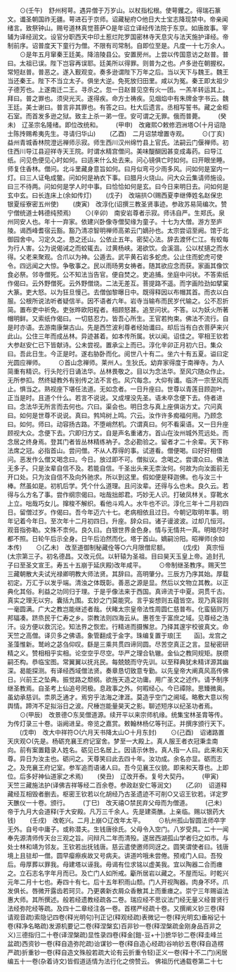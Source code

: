 <!-- { "loadSidebar": true } -->
　　⊙(壬午)　舒州柯萼。遇异僧于万岁山。以杖指松根。使萼钁之。得瑞石篆文。谶圣朝国祚无疆。萼进石于京师。诏藏秘府○他日大士宝志降现禁中。帝亲闻绪言。致祭钟山。赐号道林真觉菩萨○是年诏立译经传法院于东京。如唐故事。宰辅为译经润文。设官分职西天中印土惹烂陀罗国密林寺天息灾与法天施护译经。帝制前序。诏普度天下童行为僧。不限有司常制。自即位至是。凡度一十七万余人。
　　⊙是年五月窜秦王廷美。降涪陵县公。安置房州。上尝以传国意访之赵普。普曰。太祖已误。陛下岂容再误耶。廷美所以得罪。则普为之也。卢多逊在朝握权。常短赵普。普恶之。遂入觐观变。奏多逊谓陛下万年之后。当以天下与魏王。魏王当还秦王。陛下不当立太子。俱坐大逆。免死放归田里。咸以为冤。秦王即太祖少子德芳也。上遂南迁二王。寻杀之。忽一日赵普见空有火一团。一羔羊转运其上。拜曰。普之罪也。须臾光灭。遂得疾。命方士祷疾。见烟焰中有朱牌金字书云。魏王廷。美士谢曰。普言非其罪也。有答之曰。杜大后遗言。丞相写誓书。藏之金柜石室。而首发多逊之狱。致主上杀一弟一侄。安可谓之无罪。俄而普薨。
　　(癸未)　辽圣宗名隆绪。即位改统和。
　　(甲申)　改雍熙○敕修泗洲塔○(十月诏隐士陈抟赐希夷先生。寻请归华山)
　　(乙酉)　二月诏禁增置寺观。
　　⊙(丁亥)　益州青城香林院澄远禅师示寂。师生西川汉州绵竹县上官氏。法嗣云门偃禅师。初住西川导江县迎祥寺天王院。时谓水精宫僧问。美味醍醐因甚变成毒药。曰导江纸。问见色便见心时如何。曰适来什么处去来。问心镜俱亡时如何。曰开眼坐睡。师复住香林。僧问。北斗里藏身意旨如何。曰月似弯弓少雨多风。问如何是室内一灯。曰三人证龟成鳖。问如何是衲衣下事。曰腊月火烧山。问大众云集请师施设。曰三不待两。问如何是学人时中事。曰恰恰如何是玄。曰今日来明日去。问如何是玄中玄。曰长连床上(余如传灯)
　　(戊子)　改端拱○(赐西夏李继俸姓名赵保忠银夏绥寮密五州使)
　　(庚寅)　改淳化(诏撰三教圣贤事迹。参政苏易简编次。赞宁僧统道士韩德纯预焉)
　　⊙(辛卯)　南安岩尊者示寂。师讳自严。生郑氏。泉州同安人也。年十一弃家。依建兴卧像寺僧契缘为童子。十七为大僧。游方至庐陵。谒西峰耆宿云豁。豁乃清凉智明禅师高弟云门嫡孙也。太宗尝诏至阙。馆于北御园舍中。习定久之。恳之还山。公依止五年。密契心法。辞去渡怀仁江。有蛟每为行人害。公为说偈诫之而蛟辄去。过黄杨峡。渴欲饮。会溪涸。公以杖擿之而水得。父老来聚观。合爪以为神。公遁去。武平黄石岩多蛇虎。公止住而蛇虎可使令。四远闻之大惊。争敬事之。民以雨旸男女祷者。随其欲应念而获。家画其像饮食必祭。邻寺僧死。公不知法当告官。便自焚之。吏追捕。坐庭中问状。不答索纸作偈曰。云外野僧死。云外野僧烧。二法无差互。菩提路不遥。而字画险劲如擘窠大篆。吏大怒。以为狂旦慢己。去僧伽黎曝日中。既得释因以布帽其首。而衣以白服。公根所说法听者疑信半。因不语者六年。岩寺当输布而民岁代输之。公不忍折简。置布吏中祈免。吏张晔欧阳程者。相顾怒甚。追至问状。不答。以为妖火所著帽明鲜。又索纸作偈曰。一切慈忍力。皆吾心所生。王官若拘束。佛法不流行。自是时亦语。去游南康槃古山。先是西竺波利尊者经始谶曰。却后当有白衣菩萨来兴此山。公住三年而成丛林。异迹甚着。如本传所属。状以闻。诏佳之。宰相王钦若大参赵安仁已下皆献诗。公未尝视。置承尘上而已。淳化辛卯正月初六日。集众曰。吾此日生。今正是时。遂右胁卧而化。阅世八十有二。坐六十有五夏。谥曰定光圆应禅师。
　　⊙首山念禅师。莱州人。生狄氏。幼弃家得度于南禅寺。为人简重有精识。行头陀行日诵法华。丛林畏敬之。目以为念法华。至风穴随众作止。无所参扣。然终疑教外有别传之法不言也。风穴每念。大仰有谶。临济一宗至风而止。惧当之。熟视座下堪任法道。无如念者。一日升座曰。世尊以青莲目顾迦叶。正当是时。且道个什么。若言不说说。又成埋没先圣。语未卒念便下去。侍者进曰。念法华无所言而去何也。穴曰。渠会也。明日念与真上座俱诣方丈。穴问真曰。如何是世尊不说说。真曰。鹁鸠树上鸣。穴云。汝作许多痴福何用。乃顾念曰。如何。师曰。动容扬古路。不堕峭然机。穴谓真曰。何不看渠语。又一日升座顾视大众。念便下去。穴即归方丈。自是声名重诸方。首山在汝州城外荒远处。而念居之终身焉。登其门者皆丛林精练衲子。念必勘验之。留者才二十余辈。天下称法席之冠。必指首山。尝问僧。不从人荐得的事。试道看。僧便喝。曰好好相借问。恶发作么僧又喝念曰。今日。放过即不可。僧拟议。念喝之。尝谓众曰。佛法无多子。只是汝辈自信不及。若能自信。千圣出头来无柰汝何。何故为向汝面前无开口处。只为汝自信不及向外驰求。所以到这里。假如便是释迦佛。也与汝三十棒。然虽如是。初机后学。凭个什么道理。且问汝辈。还得与么也未。良久云。若得与么方名了事。尝作纲宗偈曰。咄哉拙郎君。巧妙无人识。打破凤林关。穿靴水上立。咄哉巧女儿。撺梭不解织。看他斗鸡人。水牛也不识。淳化三年十二月初四日。留僧过岁。作偈曰。吾今年迈六十七。老病相依且过日。今朝记取明年事。明年记着今年日。至次年十二月初四日。升座。辞众曰。诸子谩波波。过却几恒河。观音指弥勒。文殊不柰何。良久曰。白银世界金色身。情与无情共一真。明暗尽时都不照。日轮午后示全身。日午后泊然而化。塔于首山。嫡嗣汾阳。昭禅师(余如本传)
　　⊙(乙未)　改至道御制秘藏佺等○六月限僧尼额。
　　(戊戌)　真宗恒(太宗第三子。初名德昌。又改元侃。以轩辕为圣祖。目曰昊天玉皇上帝。追封孔子曰至圣文宣王。寿五十五崩于延庆殿)改年咸平。
　　⊙帝制继圣教序。赐天竺三藏朝散大夫试光禄卿明教大师法贤。其辞曰。高明肇分。三辰方乃序其始。厚载初定。万汇于以发乎端。清浊之体既彰。善恶之源是显。然后以文物立其教。以正典化其俗。利益之功同归于理。于是乎像法来于西国。真谛流于中夏。洞贯千古。真实之理无以穷。囊括九围。玄妙之门莫能究。言乎妄想则五蕴皆空。现乃真容则一毫圆满。广大之教岂能继述者哉。伏睹太宗皇帝法性周圆仁慈普布。化蛮貊则万邦辐凑。跻烝民于仁寿之乡。崇教法则四海云从。惠苍生于富庶之域。见尊经之浩汗。设方便以救沉沦。知法界之恢宏。行精进而摄懈怠。乃择其邃宇校彼真文。命天竺之高僧。译贝多之佛语。象管翻成于金字。珠编复置于琅[王　　函]。龙宫之圣藻惟新。鹫岭之苾刍仰叹。繇是三乘共贯四谛同圆。尽苦空真正之言。显秘密研精之义。赞相相乎实相。论空空乎尽空。华严之理合轨辙。金仙之教同规矩。朕缵嗣丕构。恭临宝图。常翼翼以抚兆民。每兢兢而守先训。以至释典犹未精详源其幽深。曷能探测。有译经西域僧法贤。奏章恳切致意专勤。以先皇帝大阐真风高传佛日。兴前王之坠典。振觉路之颓纲。欲旌天造之功庸。用广圣文之述作。请予制序继圣教焉。自圣考上仙追号罔极。息政事之外。何暇经心。今已禫除。思臻微奥。虽幼承慈训。柰夙乏通才。焉穷乎法海之津涯。莫造乎空门之阃域。略敷大意以徇舆情。蹄涔不足拟浴日之波。尺棰岂能量昊天之影。聊述短序以纪圣功者焉。
　　⊙(甲辰)　改景德○东吴僧道源。续开平以来宗师机缘。统集宝林圣胄等传。为传灯录三十卷。诣阙进呈。帝览之嘉赏。敕翰林杨亿等刊正。并撰序颁行天下。
　　(戊申)　改大中祥符○(六月天书降太山○十月东封)
　　⊙(己酉)　诏诸路置天庆观○(先是。杨砺充襄王府记室舍。梦至一大殿上。真人服王者衣冠秉圭南向。前有案置籍录人姓名。砺见已名居上。因请示休咎。真人指一人曰。此来和天尊。异日为汝主也。砺问之。天尊笑曰此去四十年。汝功成。余名亦显。砺而志之。及充襄王府记室。参军追而语诸人曰。吾今见襄王仪貌。即来和天尊也。上即位。后多好神仙道家之术焉)
　　(癸丑)　辽改开泰。复号大契丹。
　　(甲寅)　天竺三藏施法护(译佛吉祥等经二百余卷。参政赵安仁等润文)
　　(乙卯)　诏道释藏经互相毁者删去。枢密王钦若以化胡经乃古圣遗迹不可削○又诏王钦若。详定罗天醮仪一十卷。颁行。
　　(丁巳)　改天禧○禁民弃父母而为僧道。
　　(己未)　帝于九月大会道释(于大安殿。凡万三千余人。先是建斋醮。上亲临。赐以银药大钱)
　　(壬戌)　改乾兴。二月上崩○辽改年太平。
　　⊙杭州孤山智圆法师卒字无外。自号中庸子。或称潜夫。生钱唐徐氏。父母令入空门。八岁受具。二十一闻奉先源清师传天台三观之旨。问辩凡二年而清殁。遂居西湖孤山学者归之如市。与处士林和靖为邻友。王钦若出抚钱唐。慈云遣使邀师同迓之。圆笑谓使者曰。钱唐境上且驻却一僧。圆早瘿瘵疾故又号病夫。讲道吟哦未尝倦。预戒门人曰。吾殁后。毋厚葬以罪我。母建塔以诬我。毋谒有位求铭以虚美我。宜以陶器二合而瘗之。立石志名字年月而已。及亡门人如所戒。斸所居岩以藏之。不屋而坛。时乾兴元年二月十七也。寿四十有七。后十五年积雨山颓。门人开视陶器。肉身不坏。爪发俱长。唇微开露齿若珂贝。乃更袭新衣屑众香散其上而重瘗之。崇宁三年赐谥法惠大师。其所撰述。般若经遗教经疏各二卷。瑞应经不思议法门经无量义经普贤行法经弥陀经等疏。及四十二章经注各一卷。首楞严经疏十卷。又撰阐义钞三卷(释请观音疏)索隐记四卷(释光明句)刊正记(释观经疏)表微记一卷(释光明玄)垂裕记十卷(释净名略疏)发源机要记二卷(释涅槃玄)百非钞一卷(释涅槃疏金刚身品百非之义)三德指归二十卷(译涅槃疏)显性录四卷(释金[鎧-豆+十])摭华钞二卷(释圭峰兰盆疏)西资钞一卷(释自造弥陀疏)诒谋钞一卷(释自造心经疏)谷响钞五卷(释自造楞严疏)折重钞一卷(释自造文殊般若疏大论有云折重令轻)正义一卷(释十不二门)闲居编五十一卷(杂着诗文)皆假道适情为法行化之傍赞云。
佛祖历代通载卷第二十七
